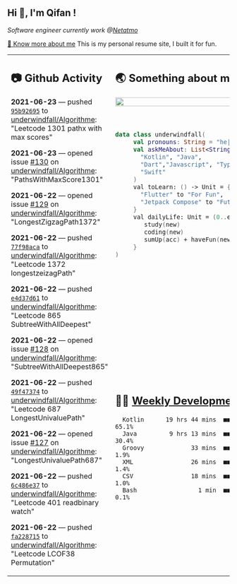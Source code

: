 <h2> Hi 👋, I'm Qifan ! </h2>
<p><em>Software engineer currently work @<a href="https://www.netatmo.com">Netatmo</a>
</em></p><p><a href="https://qifanyang.com/resume" target="_blank"> 🔭 Know more about me</a> This is my personal resume site, I built it for fun.</p>
<table><tr><td valign="top" rowspan="2">

 ## 📷 Github Activity
 <!-- githubActivity starts -->
  **2021-06-23** — pushed [`95b92695`](https://api.github.com/repos/underwindfall/Algorithme/commits/95b926956cffbb0e593fa2a2e61f7de4ec785d1b) to [underwindfall/Algorithme](https://api.github.com/repos/underwindfall/Algorithme): "Leetcode 1301 pathx with max scores"

  **2021-06-23** — opened issue [#130](https://api.github.com/repos/underwindfall/Algorithme/issues/130) on [underwindfall/Algorithme](https://api.github.com/repos/underwindfall/Algorithme): "PathsWithMaxScore1301"

  **2021-06-22** — opened issue [#129](https://api.github.com/repos/underwindfall/Algorithme/issues/129) on [underwindfall/Algorithme](https://api.github.com/repos/underwindfall/Algorithme): "LongestZigzagPath1372"

  **2021-06-22** — pushed [`77f98aca`](https://api.github.com/repos/underwindfall/Algorithme/commits/77f98aca44212d7d62e280bd84af514dd6165126) to [underwindfall/Algorithme](https://api.github.com/repos/underwindfall/Algorithme): "Leetcode 1372 longestzeizagPath"

  **2021-06-22** — pushed [`e4d37d61`](https://api.github.com/repos/underwindfall/Algorithme/commits/e4d37d61b102785a89b8ba92981384ad9201b377) to [underwindfall/Algorithme](https://api.github.com/repos/underwindfall/Algorithme): "Leetcode 865 SubtreeWithAllDeepest"

  **2021-06-22** — opened issue [#128](https://api.github.com/repos/underwindfall/Algorithme/issues/128) on [underwindfall/Algorithme](https://api.github.com/repos/underwindfall/Algorithme): "SubtreeWithAllDeepest865"

  **2021-06-22** — pushed [`49f47374`](https://api.github.com/repos/underwindfall/Algorithme/commits/49f47374b4ea9d30878443375b1b12ce00aa4f7c) to [underwindfall/Algorithme](https://api.github.com/repos/underwindfall/Algorithme): "Leetcode 687 LongestUnivaluePath"

  **2021-06-22** — opened issue [#127](https://api.github.com/repos/underwindfall/Algorithme/issues/127) on [underwindfall/Algorithme](https://api.github.com/repos/underwindfall/Algorithme): "LongestUnivaluePath687"

  **2021-06-22** — pushed [`6c486e37`](https://api.github.com/repos/underwindfall/Algorithme/commits/6c486e379eaf699b3c8d1d8664ced8dd80b1f65c) to [underwindfall/Algorithme](https://api.github.com/repos/underwindfall/Algorithme): "Leetcode 401 readbinary watch"

  **2021-06-22** — pushed [`fa228715`](https://api.github.com/repos/underwindfall/Algorithme/commits/fa2287150d1061df099cde00af5dd81185bc7876) to [underwindfall/Algorithme](https://api.github.com/repos/underwindfall/Algorithme): "Leetcode LCOF38 Permutation"
 <!-- githubActivity ends -->
 </td><td valign="top">

 ## 🌏 Something about me
 <!-- profile starts -->
 <a href="https://github.com/underwindfall" width="100%">
   <img src="http://github-readme-streak-stats.herokuapp.com?user=underwindfall&theme=algolia&hide_border=true&dates=30DD8A&background=00000000" width="100%"/>
 </a>
 <br/>
 <br/>
 <br/>
 
 ```kotlin
 data class underwindfall(
      val pronouns: String = "he|him",
      val askMeAbout: List<String> = listOf(
        "Kotlin", "Java", 
        "Dart","Javascript", "Typescript",
        "Swift"
      )
      val toLearn: () -> Unit = {
        "Flutter" to "For Fun",
        "Jetpack Compose" to "Future"
      }
      val dailyLife: Unit = (0..end).reduce { acc, new ->	
         study(new)	
         coding(new)	
         sumUp(acc) + haveFun(new)	
      }
 )
 ```
 <!-- profile ends -->
 </td></tr><tr><td valign="top">

 ## 🏊‍♂️ <a href="https://gist.github.com/underwindfall/377ee88ba1fabd1e93516e48ca9c61eb" target="_blank">Weekly Development Breakdown</a>
  <!-- codeTime starts -->
  ```text
    Kotlin      19 hrs 44 mins  ■■■■■■■■■■■■■■■■■■■□□□□□  65.1%
    Java         9 hrs 13 mins  ■■■■■■■■■■▦□□□□□□□□□□□□□  30.4%
    Groovy             33 mins  ■■■■□□□□□□□□□□□□□□□□□□□□   1.9%
    XML                26 mins  ■■■▦□□□□□□□□□□□□□□□□□□□□   1.4%
    CSV                18 mins  ■■■▦□□□□□□□□□□□□□□□□□□□□   1.0%
    Bash                 1 min  ■■■▥□□□□□□□□□□□□□□□□□□□□   0.1%
  ```
  <!-- codeTime starts -->
  </td></tr></table>